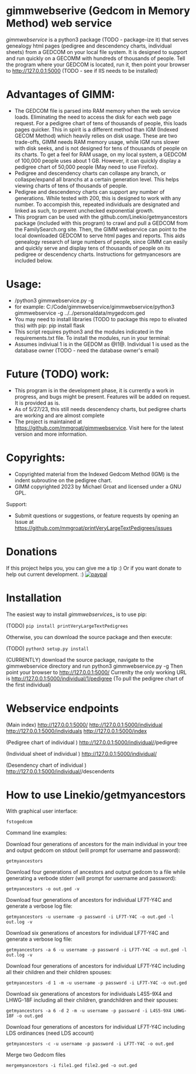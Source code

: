 gimmwebserive (Gedcom in Memory Method) web service
==============

_gimmwebservice_  is a python3 package (TODO - package-ize it) that serves genealogy html pages (pedigree and descendency charts, individual sheets) from a GEDCOM on your local file system. It is designed to support and run quickly on a  GECOMM with hundreds of thousands of people. Tell the program where your GEDCOM is located, run it, then point your browser to http://127.0.0.1:5000 (TODO - see if IIS needs to be installed)

Advantages of GIMM:
=======
* The GEDCOM file is parsed into RAM memory when the web service loads. Eliminating the need to access the disk for each web page request. For a pedigree chart of tens of thousands of people, this loads pages quicker. This in spirit is a different method than IGM (Indexed GECOM Method) which heavily relies on disk usage. These are two trade-offs, GIMM needs RAM memory usage, while IGM runs slower with disk seeks, and is not designed for tens of thousands of people on its charts. To get a feel for RAM usage, on my local system, a GEDCOM of 100,000 people uses about 1 GB. However, it can quickly display a pedigree chart of 50,000 people (May need to use Firefox).
* Pedigree and descendency charts can collaspe any branch, or collaspe/expand all branchs at a certain generation level. This helps viewing charts of tens of thousands of people.
* Pedigree and descendency charts can support any number of generations. While tested with 200, this is designed to work with any number. To accompish this, repeated individuals are designated and linked as such, to prevent unchecked exponential growth.
* This program can be used with the github.com/Linekio/getmyancestors package (included with this program) to crawl and pull a GEDCOM from the FamilySearch.org site. Then, the GIMM webservice can point to the local downloaded GEDCOM to serve html pages and reports. This aids genealogy research of large numbers of people, since GIMM can easily and quickly serve and display tens of thousands of people on its pedigree or descendency charts. Instructions for getmyancesors are included below.

Usage:
=======
* <location where the repo was downloaded>/python3 gimmwebservice.py -g <relative or absolute path and filename of GEDCOM>
* for example: C:/Code/gimmwebservice/gimmwebservice/python3 gimmwebservice -g ../../personaldata/mygedcom.ged
* You may need to install libraries (TODO to package this repo to elivated this) with pip: pip install flask
* This script requires python3 and the modules indicated in the requirements.txt file. To install the modules, run in your terminal:
* Assumes indiviual 1 is in the GEDOM as @I1@. Individual 1 is used as the database owner (TODO - need the database owner's email)

Future (TODO) work:
=======
* This program is in the development phase, it is currently a work in progress, and bugs might be present. Features will be added on request. It is provided as is.
* As of 5/27/23, this still needs descendency charts, but pedigree charts are working and are almost complete
* The project is maintained at https://github.com/mmgroat/gimmwebservice. Visit here for the latest version and more information.

Copyrights:
=======
* Copyrighted material from the Indexed Gedcom Method (IGM) is the indent subroutine on the pedigree chart. 
* GIMM copyrighted 2023 by Michael Groat and licensed under a GNU GPL.

Support:
* Submit questions or suggestions, or feature requests by opening an Issue at https://github.com/mmgroat/printVeryLargeTextPedigrees/issues

Donations
========
If this project helps you, you can give me a tip :) Or if you want donate to help out current development. :)
[![paypal](https://www.paypalobjects.com/en_US/i/btn/btn_donateCC_LG.gif)](https://www.paypal.com/donate/?business=YLBFKLXCCKRH6&no_recurring=0&item_name=printVeryLargeTextPedigrees+-+Donations+are+appreciated%21&currency_code=USD)

Installation
============
The easiest way to install _gimmwebservices__ is to use pip:

(TODO) `pip install printVeryLargeTextPedigrees`

Otherwise, you can download the source package and then execute:

(TODO) `python3 setup.py install`

(CURRENTLY) download the source package, navigate to the gimmwebservice directory and run python3 gimmwebservice.py -g <location and name of GEDCOM>
Then point your browser to http://127.0.0.1:5000/
Currenlty the only working URL is http://127.0.0.1:5000/individual/1/pedigree (To pull the pedigree chart of the first individual)

Webservice endpoints
==========
(Main index)
http://127.0.0.1:5000/ 
http://127.0.0.1:5000/individual
http://127.0.0.1:5000/individuals
http://127.0.0.1:5000/index

(Pedigree chart of individual <id>)
http://127.0.0.1:5000/individual/<id>/pedigree

(Individual sheet of individual <id>)
http://127.0.0.1:5000/individual/<id>

(Desendency chart of individual <id>)
http://127.0.0.1:5000/individual/<id>/descendents


How to use Linekio/getmyancestors
==========

With graphical user interface:

```
fstogedcom
```

Command line examples:

Download four generations of ancestors for the main individual in your tree and output gedcom on stdout (will prompt for username and password):

```
getmyancestors
```

Download four generations of ancestors and output gedcom to a file while generating a verbode stderr (will prompt for username and password):

```
getmyancestors -o out.ged -v
```

Download four generations of ancestors for individual LF7T-Y4C and generate a verbose log file:

```
getmyancestors -u username -p password -i LF7T-Y4C -o out.ged -l out.log -v
```

Download six generations of ancestors for individual LF7T-Y4C and generate a verbose log file:

```
getmyancestors -a 6 -u username -p password -i LF7T-Y4C -o out.ged -l out.log -v
```

Download four generations of ancestors for individual LF7T-Y4C including all their children and their children spouses:

```
getmyancestors -d 1 -m -u username -p password -i LF7T-Y4C -o out.ged
```

Download six generations of ancestors for individuals L4S5-9X4 and LHWG-18F including all their children, grandchildren and their spouses:

```
getmyancestors -a 6 -d 2 -m -u username -p password -i L4S5-9X4 LHWG-18F -o out.ged
```

Download four generations of ancestors for individual LF7T-Y4C including LDS ordinances (need LDS account)

```
getmyancestors -c -u username -p password -i LF7T-Y4C -o out.ged
```

Merge two Gedcom files

```
mergemyancestors -i file1.ged file2.ged -o out.ged
```

